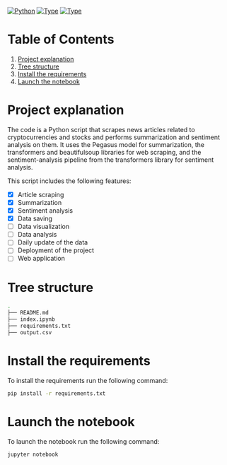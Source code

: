[![Python](https://img.shields.io/badge/Python_Version-3.9-blue.svg)](https://docs.python.org/3/)
[![Type](https://img.shields.io/badge/Data_Gathering-blue.svg)](#)
[![Type](https://img.shields.io/badge/Machine_Learning-blue.svg)](#)

# Table of Contents

1.  [Project explanation](#project-explanation)
2. [Tree structure](#tree-structure)
3. [Install the requirements](#install-requirements)
4. [Launch the notebook](#launch-notebook)


# Project explanation <a id="project-explanation"></a>

The code is a Python script that scrapes news articles related to cryptocurrencies and stocks and performs summarization and sentiment analysis on them. It uses the Pegasus model for summarization, the transformers and beautifulsoup libraries for web scraping, and the sentiment-analysis pipeline from the transformers library for sentiment analysis.

This script includes the following features:
- [X] Article scraping
- [X] Summarization
- [X] Sentiment analysis
- [X] Data saving
- [ ] Data visualization
- [ ] Data analysis
- [ ] Daily update of the data
- [ ] Deployment of the project
- [ ] Web application

# Tree structure <a id="tree-structure"></a>

```sh
.
├── README.md
├── index.ipynb
├── requirements.txt
├── output.csv
```

# Install the requirements <a id="install-requirements"></a>
To install the requirements run the following command:
```sh
pip install -r requirements.txt
```

# Launch the notebook  <a id="launch-notebook"></a>
To launch the notebook run the following command:
```sh
jupyter notebook
```
